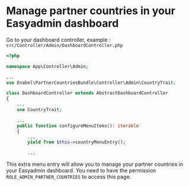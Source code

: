 # Manage partner countries in your Easyadmin dashboard

Go to your dashboard controller, example : `src/Controller/Admin/DashboardController.php`

```php
<?php

namespace App\Controller\Admin;

...
use Enabel\PartnerCountriesBundle\Controller\Admin\CountryTrait;

class DashboardController extends AbstractDashboardController
{
    ...
    use CountryTrait;

    ...
    public function configureMenuItems(): iterable
    {
        ...
        yield from $this->countryMenuEntry();

        ...
```

This extra menu entry will allow you to manage your partner countries in your Easyadmin dashboard.
You need to have the permission `ROLE_ADMIN_PARTNER_COUNTRIES` to access this page. 
